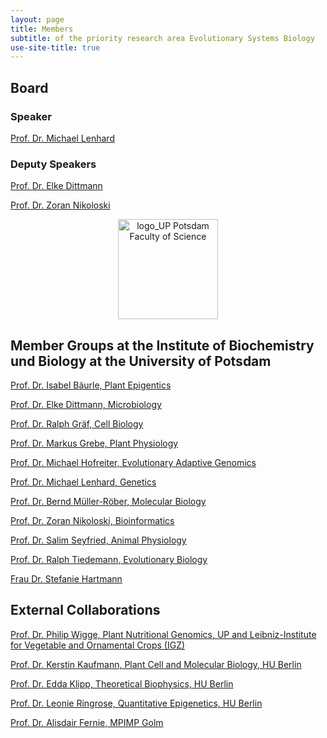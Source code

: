 ```yaml
---
layout: page
title: Members
subtitle: of the priority research area Evolutionary Systems Biology
use-site-title: true
---
```


## Board

### Speaker

[Prof. Dr. Michael Lenhard](https://www.uni-potsdam.de/en/ibb-genetik/people)


### Deputy Speakers

[Prof. Dr. Elke Dittmann](https://www.uni-potsdam.de/en/ibb-mikrobiologie/members-microbiology-university-of-potsdam)

[Prof. Dr. Zoran Nikoloski](https://www.uni-potsdam.de/en/ibb-bioinformatik/members)


<p align='center'>
	<a href="https://www.uni-potsdam.de/en/ibb/"><img src="../img/up-logo-2.png" alt='logo_UP Potsdam Faculty of Science' height="160px"></a>
</p>

## Member Groups at the Institute of Biochemistry und Biology at the University of Potsdam

[Prof. Dr. Isabel Bäurle, Plant Epigentics](https://baurlelab.wordpress.com/)

[Prof. Dr. Elke Dittmann, Microbiology](http://uni-potsdam.de/ibb-mikrobiologie/microbiology-university-of-potsdam.html)

[Prof. Dr. Ralph Gräf, Cell Biology](http://www.uni-potsdam.de/ibb-zellbiologie/index.html)

[Prof. Dr. Markus Grebe, Plant Physiology](http://www.uni-potsdam.de/en/ibb-pflanzenphysiologie/index.html)

[Prof. Dr. Michael Hofreiter, Evolutionary Adaptive Genomics](http://www.uni-potsdam.de/ibb-genomics/index.html)

[Prof. Dr. Michael Lenhard, Genetics](http://www.uni-potsdam.de/ibb-genetik/index.html)

[Prof. Dr. Bernd Müller-Röber, Molecular Biology](http://www.uni-potsdam.de/ibb-molecularbiology/research-overview.html)

[Prof. Dr. Zoran Nikoloski, Bioinformatics](http://uni-potsdam.de/ibb-bioinformatik/index.html)

[Prof. Dr. Salim Seyfried, Animal Physiology](https://uni-potsdam.de/ibb-zoophysiologie/index.html)

[Prof. Dr. Ralph Tiedemann, Evolutionary Biology](http://uni-potsdam.de/ibb-evolutionsbiologie)

[Frau Dr. Stefanie Hartmann]()

## External Collaborations

[Prof. Dr. Philip Wigge, Plant Nutritional Genomics, UP and Leibniz-Institute for Vegetable and Ornamental Crops (IGZ)](https://www.igzev.de/portfolio_type/portfolio-philip_wigge/?lang=en)

[Prof. Dr. Kerstin Kaufmann, Plant Cell and Molecular Biology, HU Berlin](https://www2.hu-berlin.de/biologie/flower/)

[Prof. Dr. Edda Klipp, Theoretical Biophysics, HU Berlin](https://rumo.biologie.hu-berlin.de/tbp/index.php/en/)

[Prof. Dr. Leonie Ringrose, Quantitative Epigenetics, HU Berlin](http://www.ringroselab.com/)

[Prof. Dr. Alisdair Fernie, MPIMP Golm ](https://www.mpimp-golm.mpg.de/5858/4fernie)


